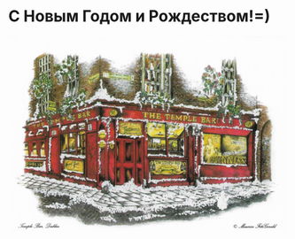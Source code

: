 # C Новым Годом и Рождеством!=)

[![Поздравляем!](08.jpg)](https://www.youtube.com/watch?v=9sDt-CY2_VQ)